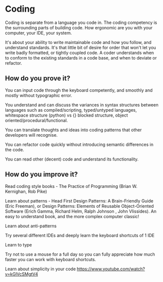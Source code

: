 # Coding

Coding is separate from a language you code in.  The coding competency is the surrounding parts of building code.  How ergonomic are you with your computer, your IDE, your system.  

It's about your ability to write maintainable code and how you follow, and understand standards. It's that little bit of desire for order that won't let you write badly formatted, or tightly coupled code. A coder understands when to conform to the existing standards in a code base, and when to deviate or refactor.

## How do you prove it?

You can input code through the keyboard competently, and smoothly and mostly without typographic error.

You understand and can discuss the variances in syntax structures between languages such as compiled/scripting, typed/untyped languages, whitespace structure (python) vs {} blocked structure, object oriented/procedural/functional.

You can translate thoughts and ideas into coding patterns that other developers will recognise.

You can refactor code quickly without introducing semantic differences in the code.

You can read other (decent) code and understand its functionality.

## How do you improve it?

Read coding style books - The Practice of Programming (Brian W. Kernighan, Rob Pike)

Learn about patterns - Head First Design Patterns: A Brain-Friendly Guide (Eric Freeman), or Design Patterns: Elements of Reusable Object-Oriented Software (Erich Gamma, Richard Helm, Ralph Johnson , John Vlissides).   An easy to understand book, and the more complex computer classic!

Learn about anti-patterns

Try several different IDEs and deeply learn the keyboard shortcuts of 1 IDE

Learn to type

Try not to use a mouse for a full day so you can fully appreciate how much faster you can work with keyboard shortcuts.

Learn about simplicity in your code
https://www.youtube.com/watch?v=kGlVcSMgtV4
